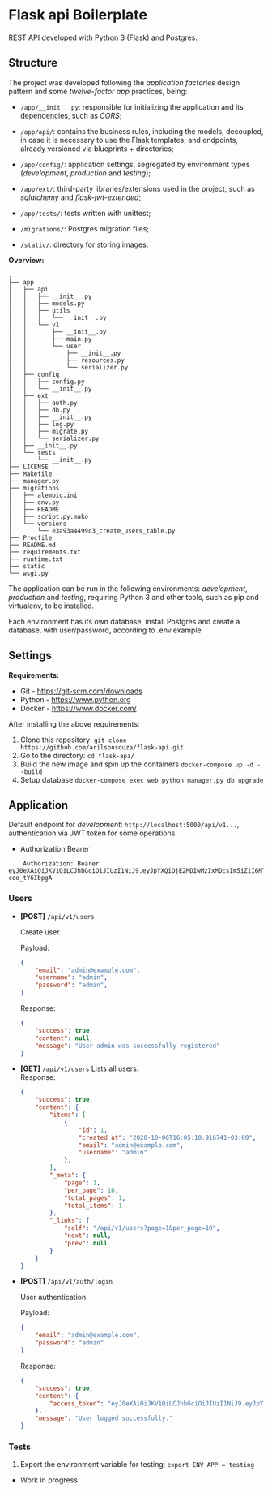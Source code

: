 # Flask api Boilerplate

REST API developed with Python 3 (Flask) and Postgres.

## Structure

The project was developed following the *application factories* design pattern and some *twelve-factor app* practices, being:

* ```/app/__init . py```: responsible for initializing the application and its dependencies, such as *CORS*;

* ```/app/api/```: contains the business rules, including the models, decoupled, in case it is necessary to use the Flask templates; and endpoints, already versioned via blueprints + directories;

* ```/app/config/```: application settings, segregated by environment types (*development*, *production* and *testing*);

* ```/app/ext/```: third-party libraries/extensions used in the project, such as *sqlalchemy* and *flask-jwt-extended*;

* ```/app/tests/```: tests written with unittest;

* ```/migrations/```: Postgres migration files;

* ```/static/```: directory for storing images.

**Overview:**
```
.
├── app
│   ├── api
│   │   ├── __init__.py
│   │   ├── models.py
│   │   ├── utils
│   │   │   └── __init__.py
│   │   └── v1
│   │       ├── __init__.py
│   │       ├── main.py
│   │       └── user
│   │           ├── __init__.py
│   │           ├── resources.py
│   │           └── serializer.py
│   ├── config
│   │   ├── config.py
│   │   └── __init__.py
│   ├── ext
│   │   ├── auth.py
│   │   ├── db.py
│   │   ├── __init__.py
│   │   ├── log.py
│   │   ├── migrate.py
│   │   └── serializer.py
│   ├── __init__.py
│   └── tests
│       └── __init__.py
├── LICENSE
├── Makefile
├── manager.py
├── migrations
│   ├── alembic.ini
│   ├── env.py
│   ├── README
│   ├── script.py.mako
│   └── versions
│       └── e3a93a4499c3_create_users_table.py
├── Procfile
├── README.md
├── requirements.txt
├── runtime.txt
├── static
└── wsgi.py
```

The application can be run in the following environments: *development*, *production* and *testing*, requiring Python 3 and other tools, such as pip and virtualenv, to be installed.

Each environment has its own database, install Postgres and create a database, with user/password, according to .env.example

## Settings

**Requirements:**

* Git - https://git-scm.com/downloads
* Python - https://www.python.org
* Docker - https://www.docker.com/

After installing the above requirements:

1. Clone this repository: `git clone https://github.com/arilsonsouza/flask-api.git`
2. Go to the directory: `cd flask-api/`
3. Build the new image and spin up the containers `docker-compose up -d --build`
4. Setup database `docker-compose exec web python manager.py db upgrade`
  
## Application

Default endpoint for *development*: `http://localhost:5000/api/v1...`, authentication via JWT token for some operations.
* Authorization Bearer
```
    Authorization: Bearer eyJ0eXAiOiJKV1QiLCJhbGciOiJIUzI1NiJ9.eyJpYXQiOjE2MDIwMzIxMDcsIm5iZiI6MTYwMjAzMjEwNywianRpIjoiNTRlNDg4OTMtMGVhNS00NjdlLTg0YjctZDE1NGZhMzYxMTg1IiwiZXhwIjoxNjAyMTE4NTA3LCJpZGVudGl0eSI6MiwiZnJlc2giOmZhbHNlLCJ0eXBlIjoiYWNjZXNzIn0.r2CYzZHlt1Kw4oi0gAAKO54M6o1g1s-coo_tY6IbpgA
```
### Users

* **[POST]** `/api/v1/users`

    Create user.

    Payload:

    ```JSON
    {
        "email": "admin@example.com",
        "username": "admin",
        "password": "admin",        
    }
    ```
    Response:

    ```JSON
    {       
        "success": true,
        "content": null,
        "message": "User admin was successfully registered"
    }
    ```
* **[GET]** `/api/v1/users`
    Lists all users.    
    Response:

    ```JSON
    {
        "success": true,
        "content": {
            "items": [
                {
                    "id": 1,
                    "created_at": "2020-10-06T16:05:10.916741-03:00",
                    "email": "admin@example.com",
                    "username": "admin"
                },               
            ],
            "_meta": {
                "page": 1,
                "per_page": 10,
                "total_pages": 1,
                "total_items": 1
            },
            "_links": {
                "self": "/api/v1/users?page=1&per_page=10",
                "next": null,
                "prev": null
            }
        }
    }
    ```

* **[POST]** `/api/v1/auth/login`
    
    User authentication.

    Payload:

    ```JSON
    {
        "email": "admin@example.com",
        "password": "admin"
    }
    ```

    Response:

    ```JSON
    {
        "success": true,
        "content": {
            "access_token": "eyJ0eXAiOiJKV1QiLCJhbGciOiJIUzI1NiJ9.eyJpYXQiOjE2MDIwMzIxMDcsIm5iZiI6MTYwMjAzMjEwNywianRpIjoiNTRlNDg4OTMtMGVhNS00NjdlLTg0YjctZDE1NGZhMzYxMTg1IiwiZXhwIjoxNjAyMTE4NTA3LCJpZGVudGl0eSI6MiwiZnJlc2giOmZhbHNlLCJ0eXBlIjoiYWNjZXNzIn0.r2CYzZHlt1Kw4oi0gAAKO54M6o1g1s-coo_tY6IbpgA"
        },
        "message": "User logged successfully."
    }
    ```   

### Tests
1. Export the environment variable for testing: `export ENV APP = testing`
* Work in progress